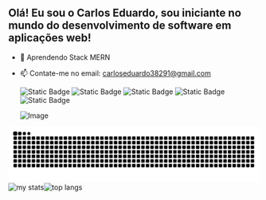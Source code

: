 ## Olá! Eu sou o Carlos Eduardo, sou iniciante no mundo do desenvolvimento de software em aplicações web!

- 🌱 Aprendendo Stack MERN
- 📫 Contate-me no email: carloseduardo38291@gmail.com


  ![Static Badge](https://img.shields.io/badge/JavaScript-orange?style=for-the-badge&logo=javascript)
  ![Static Badge](https://img.shields.io/badge/Mysql-yellow?style=for-the-badge&logo=Mysql)
  ![Static Badge](https://img.shields.io/badge/HTML5-purple?style=for-the-badge&logo=HTML5)
  ![Static Badge](https://img.shields.io/badge/CSS-blue?style=for-the-badge&logo=CSS)
  ![Static Badge](https://img.shields.io/badge/Node.js-green?style=for-the-badge&logo=Node.js)

  ![Image](https://github.com/user-attachments/assets/abf2e874-7f7b-4b2a-a739-05b0409f8e03)

<picture>
  <source media="(prefers-color-scheme: dark)" srcset="https://raw.githubusercontent.com/carlostakeshita/carlostakeshita/output/github-contribution-grid-snake-dark.svg">
  <source media="(prefers-color-scheme: light)" srcset="https://raw.githubusercontent.comcarlostakeshita/carlostakeshita/output/github-contribution-grid-snake.svg">
  <img alt="github contribution grid snake animation" src="https://raw.githubusercontent.com/carlostakeshita/carlostakeshita/output/github-contribution-grid-snake.svg">
</picture>

  <img alt="my stats" align="left" widht="47%" src="https://github-readme-stats.vercel.app/api?username=carlostakeshita&show_icons=true&theme=tokyonight"/>
  <img alt="top langs" align="left" widht="47%" src="https://github-readme-stats.vercel.app/api/top-langs/?username=carlostakeshita&&show_icons=true&theme=tokyonight&layout=compact"/>

 












